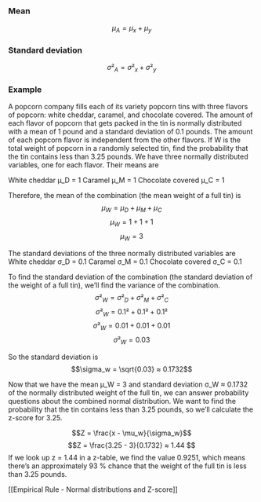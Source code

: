 ### Mean
$$\mu_A = \mu_x + \mu_y$$

### Standard deviation
$$\sigma²_A = \sigma²_x + \sigma²_y$$


### Example

A popcorn company fills each of its variety popcorn tins with three flavors of popcorn: white cheddar, caramel, and chocolate covered. The amount of each flavor of popcorn that gets packed in the tin is normally distributed with a mean of 1 pound and a standard deviation of 0.1 pounds. The amount of each popcorn flavor is independent from the other flavors.
If W is the total weight of popcorn in a randomly selected tin, find the probability that the tin contains less than 3.25 pounds. We have three normally distributed variables, one for each flavor. Their means are

White cheddar μ_D = 1 
Caramel μ_M = 1 
Chocolate covered μ_C = 1

Therefore, the mean of the combination (the mean weight of a full tin) is 
$$μ_W = μ_D + μ_M + μ_C $$
$$ μ_W = 1 + 1 + 1 $$
$$μ_W = 3 $$

The standard deviations of the three normally distributed variables are
White cheddar σ_D = 0.1 
Caramel σ_M = 0.1 
Chocolate covered σ_C = 0.1

To find the standard deviation of the combination (the standard deviation of the weight of a full tin), we’ll find the variance of the combination.
$$σ²_W = σ²_D + σ²_M + σ²_C $$
$$σ²_W = 0.1² + 0.1² + 0.1² $$
$$σ²_W = 0.01 + 0.01 + 0.01 $$
$$σ²_W = 0.03 $$

So the standard deviation is
$$\sigma_w = \sqrt{0.03} ≈ 0.1732$$

Now that we have the mean μ_W = 3 and standard deviation σ_W ≈ 0.1732 of the normally distributed weight of the full tin, we can answer probability questions about the combined normal distribution. We want to find the probability that the tin contains less than 3.25 pounds, so we’ll calculate the z-score for 3.25.

$$Z = \frac{x - \mu_w}{\sigma_w}$$
$$Z = \frac{3.25 - 3}{0.1732} ≈ 1.44 $$
If we look up z = 1.44 in a z-table, we find the value 0.9251, which means there’s an approximately 93 % chance that the weight of the full tin is less than 3.25 pounds.


[[Empirical Rule - Normal distributions and Z-score]]